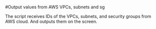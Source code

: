 #Output values from AWS VPCs, subnets and sg

The script receives IDs of the VPCs, subnets, and security groups from AWS cloud. And outputs them on the screen.